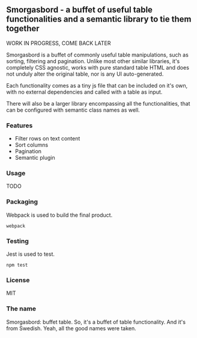 ## Smorgasbord - a buffet of useful table functionalities and a semantic library to tie them together

WORK IN PROGRESS, COME BACK LATER

Smorgasbord is a buffet of commonly useful table manipulations, such as sorting, filtering and pagination. Unlike most other similar libraries, it's
completely CSS agnostic, works with pure standard table HTML and does not unduly alter the original table, nor is any UI auto-generated.

Each functionality comes as a tiny js file that can be included on it's own, with no external dependencies and called with a table as input.

There will also be a larger library encompassing all the functionalities, that can be configured with semantic class names as well.

### Features

* Filter rows on text content
* Sort columns
* Pagination
* Semantic plugin

### Usage

TODO

### Packaging

Webpack is used to build the final product.

	webpack

### Testing

Jest is used to test.

	npm test

### License

MIT

### The name

Smorgasbord: buffet table. So, it's a buffet of table functionality. And it's from Swedish. Yeah, all the good names were taken.
